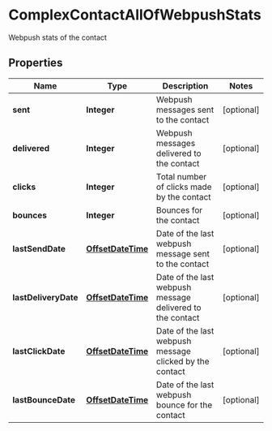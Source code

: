 

# ComplexContactAllOfWebpushStats

Webpush stats of the contact
## Properties

Name | Type | Description | Notes
------------ | ------------- | ------------- | -------------
**sent** | **Integer** | Webpush messages sent to the contact |  [optional]
**delivered** | **Integer** | Webpush messages delivered to the contact |  [optional]
**clicks** | **Integer** | Total number of clicks made by the contact |  [optional]
**bounces** | **Integer** | Bounces for the contact |  [optional]
**lastSendDate** | [**OffsetDateTime**](OffsetDateTime.md) | Date of the last webpush message sent to the contact |  [optional]
**lastDeliveryDate** | [**OffsetDateTime**](OffsetDateTime.md) | Date of the last webpush message delivered to the contact |  [optional]
**lastClickDate** | [**OffsetDateTime**](OffsetDateTime.md) | Date of the last webpush message clicked by the contact |  [optional]
**lastBounceDate** | [**OffsetDateTime**](OffsetDateTime.md) | Date of the last webpush bounce for the contact |  [optional]



